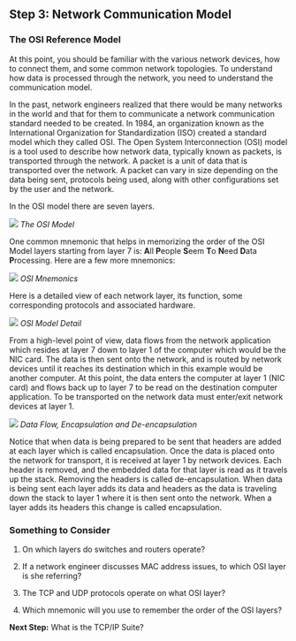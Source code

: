 
## Step 3: Network Communication Model

### The OSI Reference Model

At this point, you should be familiar with the various network devices, how to connect them, and some common network topologies. To understand how data is processed through the network, you need to understand the communication model.

In the past, network engineers realized that there would be many networks in the world and that for them to communicate a network communication standard needed to be created. In 1984, an organization known as the International Organization for Standardization (ISO) created a standard model which they called OSI. The Open System Interconnection (OSI) model is a tool used to describe how network data, typically known as packets, is transported through the network. A packet is a unit of data that is transported over the network. A packet can vary in size depending on the data being sent, protocols being used, along with other configurations set by the user and the network.

In the OSI model there are seven layers.

![](/posts/files/networking-102-the-topologies/assets/images/osi.png)
*The OSI Model*


One common mnemonic that helps in memorizing the order of the OSI Model layers starting from layer 7 is: **A**ll **P**eople **S**eem **T**o **N**eed **D**ata **P**rocessing. Here are a few more mnemonics:

![](/posts/files/networking-102-the-topologies/assets/images/osi3.png)
*OSI Mnemonics*

Here is a detailed view of each network layer, its function, some corresponding protocols and associated hardware.

![](/posts/files/networking-102-the-topologies/assets/images/osi2.png)
*OSI Model Detail*

From a high-level point of view, data flows from the network application which resides at layer 7 down to layer 1 of the computer which would be the NIC card. The data is then sent onto the network, and is routed by network devices until it reaches its destination which in this example would be another computer. At this point, the data enters the computer at layer 1 (NIC card) and flows back up to layer 7 to be read on the destination computer application. To be transported on the network data must enter/exit network devices at layer 1.

![](/posts/files/networking-102-the-topologies/assets/images/encapsulation.png)
*Data Flow, Encapsulation and De-encapsulation*

Notice that when data is being prepared to be sent that headers are added at each layer which is called encapsulation. Once the data is placed onto the network for transport, it is received at layer 1 by network devices. Each header is removed, and the embedded data for that layer is read as it travels up the stack. Removing the headers is called de-encapsulation. When data is being sent each layer adds its data and headers as the data is traveling down the stack to layer 1 where it is then sent onto the network. When a layer adds its headers this change is called encapsulation.



### Something to Consider
1. On which layers do switches and routers operate?

2. If a network engineer discusses MAC address issues, to which OSI layer is she referring?

3. The TCP and UDP protocols operate on what OSI layer?

4. Which mnemonic will you use to remember the order of the OSI layers?

**Next Step:**  What is the TCP/IP Suite?
